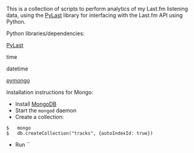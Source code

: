 This is a collection of scripts to perform analytics of my Last.fm listening data, using the [PyLast](https://github.com/pylast/pylast) library for interfacing with the Last.fm API using Python.

Python libraries/dependencies:

[PyLast](https://github.com/pylast/pylast)

time

datetime

[pymongo](http://api.mongodb.org/python/current/index.html)

Installation instructions for Mongo:

* Install [MongoDB](https://www.mongodb.org/) 
* Start the `mongod` daemon
* Create a collection:

```
$	mongo
$	db.createCollection("tracks", {autoIndexId: true})

```

* Run ``